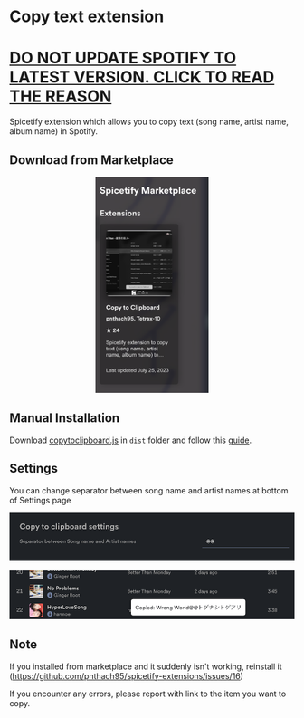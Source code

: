 # Copy text extension

# [DO NOT UPDATE SPOTIFY TO LATEST VERSION. CLICK TO READ THE REASON](https://github.com/pnthach95/spicetify-extensions/issues/25)

Spicetify extension which allows you to copy text (song name, artist name, album name) in Spotify.

## Download from Marketplace

<div align=center>
  <img src="./docs/marketplace.png" width=200px />
</div>

## Manual Installation

Download [copytoclipboard.js](./dist/copytoclipboard.js) in `dist` folder and follow this [guide](https://spicetify.app/docs/advanced-usage/extensions#installing).

## Settings

You can change separator between song name and artist names at bottom of Settings page

![settings](docs/settings.png)

![after](docs/after.png)

## Note

If you installed from marketplace and it suddenly isn't working, reinstall it (https://github.com/pnthach95/spicetify-extensions/issues/16)

If you encounter any errors, please report with link to the item you want to copy.
